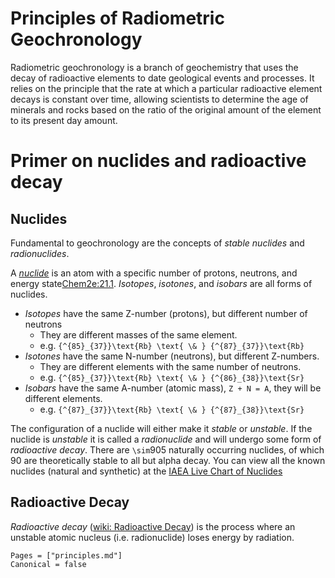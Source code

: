 # Principles of Radiometric Geochronology

Radiometric geochronology is a branch of geochemistry that uses the decay of radioactive elements to date geological events and processes.
It relies on the principle that the rate at which a particular radioactive element decays is constant over time, allowing scientists to determine the age of minerals and rocks based on the ratio of the original amount of the element to its present day amount.

# Primer on nuclides and radioactive decay
## Nuclides
Fundamental to geochronology are the concepts of *stable nuclides* and *radionuclides*.

A *[nuclide](https://en.wikipedia.org/wiki/Nuclide)* is an atom with a specific number of protons, neutrons, and energy state[Chem2e:21.1](@cite).
*Isotopes*, *isotones*, and *isobars* are all forms of nuclides.
* *Isotopes* have the same Z-number (protons), but different number of neutrons
    * They are different masses of the same element.
    * e.g. ``{^{85}_{37}}\text{Rb} \text{ \& } {^{87}_{37}}\text{Rb}``
* *Isotones* have the same N-number (neutrons), but different Z-numbers.
    * They are different elements with the same number of neutrons.
    * e.g. ``{^{85}_{37}}\text{Rb} \text{ \& } {^{86}_{38}}\text{Sr}``
* *Isobars* have the same A-number (atomic mass), ``Z + N = A``, they will be different elements.
    * e.g. ``{^{87}_{37}}\text{Rb} \text{ \& } {^{87}_{38}}\text{Sr}``

The configuration of a nuclide will either make it *stable* or *unstable*.
If the nuclide is *unstable* it is called a *radionuclide* and will undergo some form of *radioactive decay*.
There are ``\sim``905 naturally occurring nuclides, of which 90 are theoretically stable to all but alpha decay. You can view all the known nuclides (natural and synthetic) at the [IAEA Live Chart of Nuclides](https://www-nds.iaea.org/relnsd/vcharthtml/VChartHTML.html)

## Radioactive Decay
*Radioactive decay* ([wiki: Radioactive Decay](https://en.wikipedia.org/wiki/Radioactive_decay)) is the process where an unstable atomic nucleus (i.e. radionuclide) loses energy by radiation.

```@bibliography
Pages = ["principles.md"]
Canonical = false
```